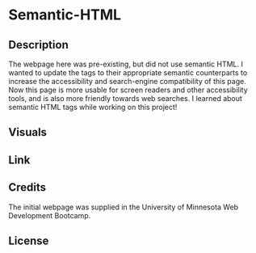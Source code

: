 # Semantic-HTML

## Description

The webpage here was pre-existing, but did not use semantic HTML. I wanted to update the tags to their appropriate semantic counterparts to increase the accessibility and search-engine compatibility of this page. Now this page is more usable for screen readers and other accessibility tools, and is also more friendly towards web searches. I learned about semantic HTML tags while working on this project!

## Visuals

<!-- screenshot goes here -->

## Link

<!-- live page link goes here -->

## Credits

The initial webpage was supplied in the University of Minnesota Web Development Bootcamp.

## License

